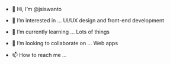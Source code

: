 - 👋 Hi, I’m @jsiswanto
- 👀 I’m interested in ...
UI/UX design and front-end development

- 🌱 I’m currently learning ...
Lots of things

- 💞️ I’m looking to collaborate on ...
Web apps

- 📫 How to reach me ...


